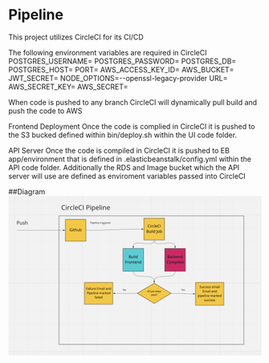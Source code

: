# Pipeline

This project utilizes CircleCI for its CI/CD

The following environment variables are required in CircleCI
POSTGRES_USERNAME=
POSTGRES_PASSWORD=
POSTGRES_DB=
POSTGRES_HOST=
PORT=
AWS_ACCESS_KEY_ID=
AWS_BUCKET=
JWT_SECRET=
NODE_OPTIONS=--openssl-legacy-provider
URL=
AWS_SECRET_KEY=
AWS_SECRET=

When code is pushed to any branch CircleCI will dynamically pull build and push the code to AWS


Frontend Deployment
Once the code is complied in CircleCI it is pushed to the S3 bucked defined within bin/deploy.sh within the UI code folder.

API Server
Once the code is compiled in CircleCI it is pushed to EB app/environment that is defined in .elasticbeanstalk/config.yml within the API code folder. Additionally the RDS and Image bucket which the API server will use are defined as enviroment variables passed into CircleCI

##Diagram
![Pipeline](Pipeline-Diagram.png)
